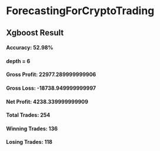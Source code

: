 # ForecastingForCryptoTrading

## Xgboost Result 
#### Accuracy: 52.98% 
#### depth = 6
#### Gross Profit: 22977.289999999906
#### Gross Loss: -18738.949999999997
#### Net Profit: 4238.339999999909
#### Total Trades: 254
#### Winning Trades: 136
#### Losing Trades: 118
